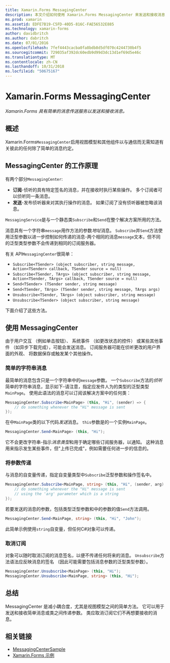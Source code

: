 ```yaml
---
title: Xamarin.Forms MessagingCenter
description: 本文介绍如何使用 Xamarin.Forms MessagingCenter 来发送和接收消息，以减少如视图模型的类之间的耦合。
ms.prod: xamarin
ms.assetid: EDFE7B19-C5FD-40D5-816C-FAE56532E885
ms.technology: xamarin-forms
author: davidbritch
ms.author: dabritch
ms.date: 07/01/2016
ms.openlocfilehash: 7fef4443cacba0fa8bdb8d5df070c4244730b4f5
ms.sourcegitcommit: 729035af392dc60edb9d99d3dc13d1ef69d5e46c
ms.translationtype: MT
ms.contentlocale: zh-CN
ms.lasthandoff: 10/31/2018
ms.locfileid: "50675167"
---
```

# <a name="xamarinforms-messagingcenter"></a>Xamarin.Forms MessagingCenter

_Xamarin.Forms 具有简单的消息传送服务以发送和接收消息。_

<a name="Overview" />

## <a name="overview"></a>概述

Xamarin.Forms`MessagingCenter`启用视图模型和其他组件以与通信而无需知道有关彼此的任何除了简单的消息约定。

<a name="How_the_MessagingCenter_Works" />

## <a name="how-the-messagingcenter-works"></a>MessagingCenter 的工作原理

有两个部分`MessagingCenter`:

-  **订阅**-侦听的具有特定签名的消息，并在接收时执行某些操作。 多个订阅者可以侦听同一条消息。
-  **发送**-发布侦听器来对其执行操作的消息。 如果订阅了没有侦听器被忽略该消息。


`MessagingService`是与一个静态类`Subscribe`和`Send`在整个解决方案所用的方法。

消息具有一个字符串`message`用作方法的参数*地址*消息。 `Subscribe`并`Send`方法使用泛型参数以进一步控制如何传递的消息-两个相同的消息`message`文本，但不同的泛型类型参数不会传递到相同的订阅服务器。

有关 API`MessagingCenter`很简单：

- `Subscribe<TSender> (object subscriber, string message, Action<TSender> callback, TSender source = null)`
- `Subscribe<TSender, TArgs> (object subscriber, string message, Action<TSender, TArgs> callback, TSender source = null)`
- `Send<TSender> (TSender sender, string message)`
- `Send<TSender, TArgs> (TSender sender, string message, TArgs args)`
- `Unsubscribe<TSender, TArgs> (object subscriber, string message)`
- `Unsubscribe<TSender> (object subscriber, string message)`

下面介绍了这些方法。

<a name="Using_the_MessagingCenter" />

## <a name="using-the-messagingcenter"></a>使用 MessagingCenter

由于用户交互 （例如单击按钮）、 系统事件 （如更改状态的控件） 或某些其他事件 （如异步下载完成），可能会发送消息。 订阅服务器可能在侦听更改的用户界面的外观、 将数据保存或触发某个其他操作。

### <a name="simple-string-message"></a>简单的字符串消息

最简单的消息包含只是一个字符串中的`message`参数。 一个`Subscribe`方法的*侦听*简单的字符串消息，显示如下-请注意，指定应发件人为的类型的泛型类型`MainPage`。 使用此语法的消息可以订阅该解决方案中的任何类：

```csharp
MessagingCenter.Subscribe<MainPage> (this, "Hi", (sender) => {
    // do something whenever the "Hi" message is sent
});
```

在中`MainPage`类的以下代码*发送*消息。 `this`参数是的一个实例`MainPage`。

```csharp
MessagingCenter.Send<MainPage> (this, "Hi");
```

它不会更改字符串-指示*消息类型*和用于确定哪些订阅服务器，以通知。 这种消息用来指示发生某些事件，但"上传已完成"，例如需要任何进一步的信息的。

### <a name="passing-an-argument"></a>将参数传递

与消息的自变量传递，指定自变量类型中`Subscribe`泛型参数和操作签名中。

```csharp
MessagingCenter.Subscribe<MainPage, string> (this, "Hi", (sender, arg) => {
    // do something whenever the "Hi" message is sent
    // using the 'arg' parameter which is a string
});
```

若要发送的消息的参数，包括类型泛型参数和中的参数的值`Send`方法调用。

```csharp
MessagingCenter.Send<MainPage, string> (this, "Hi", "John");
```

此简单示例使用`string`自变量，但任何C#对象可以传递。

### <a name="unsubscribe"></a>取消订阅

对象可以随时取消订阅的消息签名，以便不传递任何将来的消息。 `Unsubscribe`方法语法应反映消息的签名 （因此可能需要包括消息参数的泛型类型参数）。

```csharp
MessagingCenter.Unsubscribe<MainPage> (this, "Hi");
MessagingCenter.Unsubscribe<MainPage, string> (this, "Hi");
```

<a name="Summary" />

## <a name="summary"></a>总结

MessagingCenter 是减小耦合度，尤其是视图模型之间的简单方法。 它可以用于发送和接收简单消息或类之间传递参数。 类应取消订阅它们不再想要接收的消息。


## <a name="related-links"></a>相关链接

- [MessagingCenterSample](https://developer.xamarin.com/samples/UsingMessagingCenter)
- [Xamarin.Forms 示例](https://github.com/xamarin/xamarin-forms-samples)
